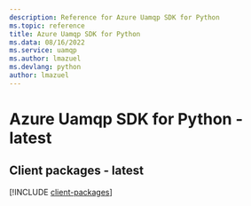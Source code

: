 ```yaml
---
description: Reference for Azure Uamqp SDK for Python
ms.topic: reference
title: Azure Uamqp SDK for Python
ms.data: 08/16/2022
ms.service: uamqp
ms.author: lmazuel
ms.devlang: python
author: lmazuel
---
```

# Azure Uamqp SDK for Python - latest

## Client packages - latest
[!INCLUDE [client-packages](uamqp-client-index.md)]